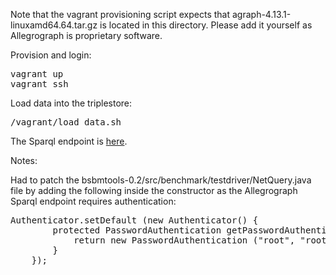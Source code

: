 Note that the vagrant provisioning script expects that agraph-4.13.1-linuxamd64.64.tar.gz is located in this directory. Please add it yourself as Allegrograph is proprietary software.

Provision and login:
<pre>
vagrant up
vagrant ssh
</pre>

Load data into the triplestore:
<pre>
/vagrant/load_data.sh
</pre>

The Sparql endpoint is [here](http://localhost:10035/).

Notes:

Had to patch the bsbmtools-0.2/src/benchmark/testdriver/NetQuery.java file by adding the following inside the constructor as the Allegrograph Sparql endpoint requires authentication:

<pre>
Authenticator.setDefault (new Authenticator() {
        protected PasswordAuthentication getPasswordAuthentication() {
            return new PasswordAuthentication ("root", "root".toCharArray());
        }
    });
</pre>